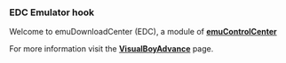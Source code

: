 ### EDC Emulator hook

Welcome to emuDownloadCenter (EDC), a module of [**emuControlCenter**](https://github.com/PhoenixInteractiveNL/emuControlCenter/wiki/)

For more information visit the [**VisualBoyAdvance**](https://github.com/PhoenixInteractiveNL/emuDownloadCenter/wiki/Emulator-visualboyadvance#menu) page.
